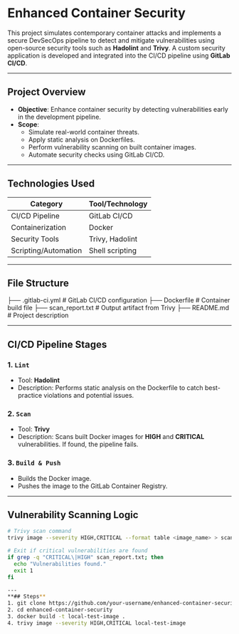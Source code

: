 # Enhanced Container Security

This project simulates contemporary container attacks and implements a secure DevSecOps pipeline to detect and mitigate vulnerabilities using open-source security tools such as **Hadolint** and **Trivy**. A custom security application is developed and integrated into the CI/CD pipeline using **GitLab CI/CD**.

---
## Project Overview

- **Objective**: Enhance container security by detecting vulnerabilities early in the development pipeline.
- **Scope**: 
  - Simulate real-world container threats.
  - Apply static analysis on Dockerfiles.
  - Perform vulnerability scanning on built container images.
  - Automate security checks using GitLab CI/CD.

---

## Technologies Used

| Category        | Tool/Technology          |
|----------------|---------------------------|
| CI/CD Pipeline | GitLab CI/CD              |
| Containerization | Docker                   |
| Security Tools | Trivy, Hadolint           |
| Scripting/Automation | Shell scripting       |

---


## File Structure
├── .gitlab-ci.yml       # GitLab CI/CD configuration
├── Dockerfile           # Container build file
├── scan_report.txt      # Output artifact from Trivy
├── README.md            # Project description

---
## CI/CD Pipeline Stages

### 1. `Lint`
- Tool: **Hadolint**
- Description: Performs static analysis on the Dockerfile to catch best-practice violations and potential issues.

### 2. `Scan`
- Tool: **Trivy**
- Description: Scans built Docker images for **HIGH** and **CRITICAL** vulnerabilities. If found, the pipeline fails.

### 3. `Build & Push`
- Builds the Docker image.
- Pushes the image to the GitLab Container Registry.

---

## Vulnerability Scanning Logic

```bash
# Trivy scan command
trivy image --severity HIGH,CRITICAL --format table <image_name> > scan_report.txt

# Exit if critical vulnerabilities are found
if grep -q "CRITICAL\|HIGH" scan_report.txt; then
  echo "Vulnerabilities found."
  exit 1
fi

---
**## Steps**
1. git clone https://github.com/your-username/enhanced-container-security.git
2. cd enhanced-container-security
3. docker build -t local-test-image .
4. trivy image --severity HIGH,CRITICAL local-test-image
